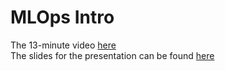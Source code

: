 # MLOps Intro
  
The 13-minute video [here](https://vimeo.com/740140906)  
The slides for the presentation can be found [here](slides/MLOps_intro.pdf)

